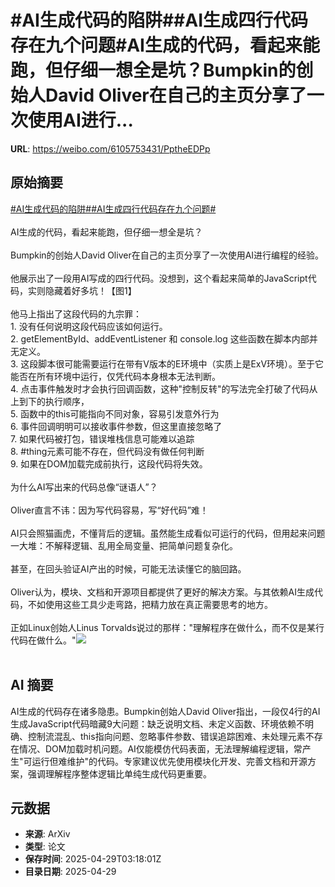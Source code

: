 # #AI生成代码的陷阱##AI生成四行代码存在九个问题#AI生成的代码，看起来能跑，但仔细一想全是坑？Bumpkin的创始人David Oliver在自己的主页分享了一次使用AI进行...

**URL**: https://weibo.com/6105753431/PptheEDPp

## 原始摘要

<a href="https://m.weibo.cn/search?containerid=231522type%3D1%26t%3D10%26q%3D%23AI%E7%94%9F%E6%88%90%E4%BB%A3%E7%A0%81%E7%9A%84%E9%99%B7%E9%98%B1%23&amp;extparam=%23AI%E7%94%9F%E6%88%90%E4%BB%A3%E7%A0%81%E7%9A%84%E9%99%B7%E9%98%B1%23" data-hide=""><span class="surl-text">#AI生成代码的陷阱#</span></a><a href="https://m.weibo.cn/search?containerid=231522type%3D1%26t%3D10%26q%3D%23AI%E7%94%9F%E6%88%90%E5%9B%9B%E8%A1%8C%E4%BB%A3%E7%A0%81%E5%AD%98%E5%9C%A8%E4%B9%9D%E4%B8%AA%E9%97%AE%E9%A2%98%23&amp;extparam=%23AI%E7%94%9F%E6%88%90%E5%9B%9B%E8%A1%8C%E4%BB%A3%E7%A0%81%E5%AD%98%E5%9C%A8%E4%B9%9D%E4%B8%AA%E9%97%AE%E9%A2%98%23" data-hide=""><span class="surl-text">#AI生成四行代码存在九个问题#</span></a><br><br>AI生成的代码，看起来能跑，但仔细一想全是坑？<br><br>Bumpkin的创始人David Oliver在自己的主页分享了一次使用AI进行编程的经验。<br><br>他展示出了一段用AI写成的四行代码。没想到，这个看起来简单的JavaScript代码，实则隐藏着好多坑！【图1】<br><br>他马上指出了这段代码的九宗罪：<br>1. 没有任何说明这段代码应该如何运行。<br>2. getElementById、addEventListener 和 console.log 这些函数在脚本内部并无定义。<br>3. 这段脚本很可能需要运行在带有V版本的E环境中（实质上是ExV环境）。至于它能否在所有环境中运行，仅凭代码本身根本无法判断。<br>4. 点击事件触发时才会执行回调函数，这种"控制反转"的写法完全打破了代码从上到下的执行顺序，<br>5. 函数中的this可能指向不同对象，容易引发意外行为<br>6. 事件回调明明可以接收事件参数，但这里直接忽略了<br>7. 如果代码被打包，错误堆栈信息可能难以追踪<br>8. #thing元素可能不存在，但代码没有做任何判断<br>9. 如果在DOM加载完成前执行，这段代码将失效。<br><br>为什么AI写出来的代码总像“谜语人”？<br><br>Oliver直言不讳：因为写代码容易，写“好代码”难！<br><br>AI只会照猫画虎，不懂背后的逻辑。虽然能生成看似可运行的代码，但用起来问题一大堆：不解释逻辑、乱用全局变量、把简单问题复杂化。<br><br>甚至，在回头验证AI产出的时候，可能无法读懂它的脑回路。<br><br>Oliver认为，模块、文档和开源项目都提供了更好的解决方案。与其依赖AI生成代码，不如使用这些工具少走弯路，把精力放在真正需要思考的地方。<br><br>正如Linux创始人Linus Torvalds说过的那样："理解程序在做什么，而不仅是某行代码在做什么。"<img style="" src="https://tvax2.sinaimg.cn/large/006Fd7o3gy1i0xfpks1fij314g0diwg6.jpg" referrerpolicy="no-referrer"><br><br>

## AI 摘要

AI生成的代码存在诸多隐患。Bumpkin创始人David Oliver指出，一段仅4行的AI生成JavaScript代码暗藏9大问题：缺乏说明文档、未定义函数、环境依赖不明确、控制流混乱、this指向问题、忽略事件参数、错误追踪困难、未处理元素不存在情况、DOM加载时机问题。AI仅能模仿代码表面，无法理解编程逻辑，常产生"可运行但难维护"的代码。专家建议优先使用模块化开发、完善文档和开源方案，强调理解程序整体逻辑比单纯生成代码更重要。

## 元数据

- **来源**: ArXiv
- **类型**: 论文
- **保存时间**: 2025-04-29T03:18:01Z
- **目录日期**: 2025-04-29
